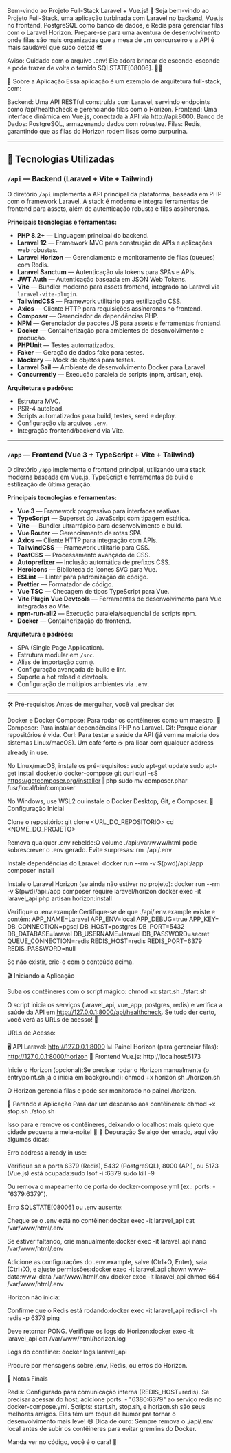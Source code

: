 Bem-vindo ao Projeto Full-Stack Laravel + Vue.js! 🚀
Seja bem-vindo ao Projeto Full-Stack, uma aplicação turbinada com Laravel no backend, Vue.js no frontend, PostgreSQL como banco de dados, e Redis para gerenciar filas com o Laravel Horizon. Prepare-se para uma aventura de desenvolvimento onde filas são mais organizadas que a mesa de um concurseiro e a API é mais saudável que suco detox! 😎

Aviso: Cuidado com o arquivo .env! Ele adora brincar de esconde-esconde e pode trazer de volta o temido SQLSTATE[08006]. 🕵️‍♂️

📖 Sobre a Aplicação
Essa aplicação é um exemplo de arquitetura full-stack, com:

Backend: Uma API RESTful construída com Laravel, servindo endpoints como /api/healthcheck e gerenciando filas com o Horizon.
Frontend: Uma interface dinâmica em Vue.js, conectada à API via http://api:8000.
Banco de Dados: PostgreSQL, armazenando dados com robustez.
Filas: Redis, garantindo que as filas do Horizon rodem lisas como purpurina.

---

## 🧩 Tecnologias Utilizadas

### `/api` — Backend (Laravel + Vite + Tailwind)

O diretório `/api` implementa a API principal da plataforma, baseada em PHP com o framework Laravel. A stack é moderna e integra ferramentas de frontend para assets, além de autenticação robusta e filas assíncronas.

**Principais tecnologias e ferramentas:**

- **PHP 8.2+** — Linguagem principal do backend.
- **Laravel 12** — Framework MVC para construção de APIs e aplicações web robustas.
- **Laravel Horizon** — Gerenciamento e monitoramento de filas (queues) com Redis.
- **Laravel Sanctum** — Autenticação via tokens para SPAs e APIs.
- **JWT Auth** — Autenticação baseada em JSON Web Tokens.
- **Vite** — Bundler moderno para assets frontend, integrado ao Laravel via `laravel-vite-plugin`.
- **TailwindCSS** — Framework utilitário para estilização CSS.
- **Axios** — Cliente HTTP para requisições assíncronas no frontend.
- **Composer** — Gerenciador de dependências PHP.
- **NPM** — Gerenciador de pacotes JS para assets e ferramentas frontend.
- **Docker** — Containerização para ambientes de desenvolvimento e produção.
- **PHPUnit** — Testes automatizados.
- **Faker** — Geração de dados fake para testes.
- **Mockery** — Mock de objetos para testes.
- **Laravel Sail** — Ambiente de desenvolvimento Docker para Laravel.
- **Concurrently** — Execução paralela de scripts (npm, artisan, etc).

**Arquitetura e padrões:**
- Estrutura MVC.
- PSR-4 autoload.
- Scripts automatizados para build, testes, seed e deploy.
- Configuração via arquivos `.env`.
- Integração frontend/backend via Vite.

---

### `/app` — Frontend (Vue 3 + TypeScript + Vite + Tailwind)

O diretório `/app` implementa o frontend principal, utilizando uma stack moderna baseada em Vue.js, TypeScript e ferramentas de build e estilização de última geração.

**Principais tecnologias e ferramentas:**

- **Vue 3** — Framework progressivo para interfaces reativas.
- **TypeScript** — Superset do JavaScript com tipagem estática.
- **Vite** — Bundler ultrarrápido para desenvolvimento e build.
- **Vue Router** — Gerenciamento de rotas SPA.
- **Axios** — Cliente HTTP para integração com APIs.
- **TailwindCSS** — Framework utilitário para CSS.
- **PostCSS** — Processamento avançado de CSS.
- **Autoprefixer** — Inclusão automática de prefixos CSS.
- **Heroicons** — Biblioteca de ícones SVG para Vue.
- **ESLint** — Linter para padronização de código.
- **Prettier** — Formatador de código.
- **Vue TSC** — Checagem de tipos TypeScript para Vue.
- **Vite Plugin Vue Devtools** — Ferramentas de desenvolvimento para Vue integradas ao Vite.
- **npm-run-all2** — Execução paralela/sequencial de scripts npm.
- **Docker** — Containerização do frontend.

**Arquitetura e padrões:**
- SPA (Single Page Application).
- Estrutura modular em `/src`.
- Alias de importação com `@`.
- Configuração avançada de build e lint.
- Suporte a hot reload e devtools.
- Configuração de múltiplos ambientes via `.env`.

---
🛠️ Pré-requisitos
Antes de mergulhar, você vai precisar de:

Docker e Docker Compose: Para rodar os contêineres como um maestro. 🐳
Composer: Para instalar dependências PHP no Laravel.
Git: Porque clonar repositórios é vida.
Curl: Para testar a saúde da API (já vem na maioria dos sistemas Linux/macOS).
Um café forte ☕ pra lidar com qualquer address already in use.

No Linux/macOS, instale os pré-requisitos:
sudo apt-get update
sudo apt-get install docker.io docker-compose git curl
curl -sS https://getcomposer.org/installer | php
sudo mv composer.phar /usr/local/bin/composer

No Windows, use WSL2 ou instale o Docker Desktop, Git, e Composer.
🚀 Configuração Inicial

Clone o repositório:
git clone <URL_DO_REPOSITORIO>
cd <NOME_DO_PROJETO>


Remova qualquer .env rebelde:O volume ./api:/var/www/html pode sobrescrever o .env gerado. Evite surpresas:
rm ./api/.env


Instale dependências do Laravel:
docker run --rm -v $(pwd)/api:/app composer install


Instale o Laravel Horizon (se ainda não estiver no projeto):
docker run --rm -v $(pwd)/api:/app composer require laravel/horizon
docker exec -it laravel_api php artisan horizon:install


Verifique o .env.example:Certifique-se de que ./api/.env.example existe e contém:
APP_NAME=Laravel
APP_ENV=local
APP_DEBUG=true
APP_KEY=
DB_CONNECTION=pgsql
DB_HOST=postgres
DB_PORT=5432
DB_DATABASE=laravel
DB_USERNAME=laravel
DB_PASSWORD=secret
QUEUE_CONNECTION=redis
REDIS_HOST=redis
REDIS_PORT=6379
REDIS_PASSWORD=null

Se não existir, crie-o com o conteúdo acima.


🎬 Iniciando a Aplicação

Suba os contêineres com o script mágico:
chmod +x start.sh
./start.sh

O script inicia os serviços (laravel_api, vue_app, postgres, redis) e verifica a saúde da API em http://127.0.0.1:8000/api/healthcheck. Se tudo der certo, você verá as URLs de acesso! 🌟

URLs de Acesso:

🖥️ API Laravel: http://127.0.0.1:8000
📊 Painel Horizon (para gerenciar filas): http://127.0.0.1:8000/horizon
🎨 Frontend Vue.js: http://localhost:5173


Inicie o Horizon (opcional):Se precisar rodar o Horizon manualmente (o entrypoint.sh já o inicia em background):
chmod +x horizon.sh
./horizon.sh

O Horizon gerencia filas e pode ser monitorado no painel /horizon.


🛑 Parando a Aplicação
Para dar um descanso aos contêineres:
chmod +x stop.sh
./stop.sh

Isso para e remove os contêineres, deixando o localhost mais quieto que cidade pequena à meia-noite! 🌙
🐞 Depuração
Se algo der errado, aqui vão algumas dicas:

Erro address already in use:

Verifique se a porta 6379 (Redis), 5432 (PostgreSQL), 8000 (API), ou 5173 (Vue.js) está ocupada:sudo lsof -i :6379
sudo kill -9 <PID>


Ou remova o mapeamento de porta do docker-compose.yml (ex.: ports: - "6379:6379").


Erro SQLSTATE[08006] ou .env ausente:

Cheque se o .env está no contêiner:docker exec -it laravel_api cat /var/www/html/.env


Se estiver faltando, crie manualmente:docker exec -it laravel_api nano /var/www/html/.env

Adicione as configurações do .env.example, salve (Ctrl+O, Enter), saia (Ctrl+X), e ajuste permissões:docker exec -it laravel_api chown www-data:www-data /var/www/html/.env
docker exec -it laravel_api chmod 664 /var/www/html/.env




Horizon não inicia:

Confirme que o Redis está rodando:docker exec -it laravel_api redis-cli -h redis -p 6379 ping

Deve retornar PONG.
Verifique os logs do Horizon:docker exec -it laravel_api cat /var/www/html/horizon.log




Logs do contêiner:
docker logs laravel_api

Procure por mensagens sobre .env, Redis, ou erros do Horizon.


📝 Notas Finais

Redis: Configurado para comunicação interna (REDIS_HOST=redis). Se precisar acessar do host, adicione ports: - "6380:6379" ao serviço redis no docker-compose.yml.
Scripts: start.sh, stop.sh, e horizon.sh são seus melhores amigos. Eles têm um toque de humor pra tornar o desenvolvimento mais leve! 😄
Dica de ouro: Sempre remova o ./api/.env local antes de subir os contêineres para evitar gremlins do Docker.

Manda ver no código, você é o cara! 🚀

